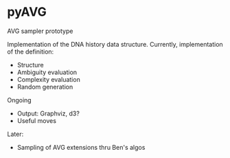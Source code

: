 pyAVG
=====

AVG sampler prototype

Implementation of the DNA history data structure. Currently, implementation of the definition:
- Structure
- Ambiguity evaluation
- Complexity evaluation
- Random generation

Ongoing
- Output: Graphviz, d3?
- Useful moves

Later:
- Sampling of AVG extensions thru Ben's algos
